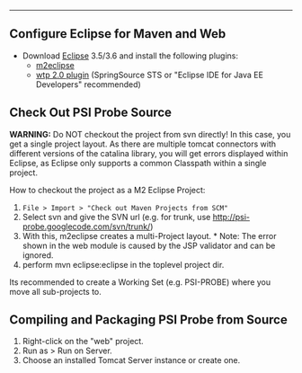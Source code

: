 
---


## Configure Eclipse for Maven and Web ##
  * Download [Eclipse](http://www.eclipse.org/) 3.5/3.6 and install the following plugins:
    * [m2eclipse](http://m2eclipse.sonatype.org/)
    * [wtp 2.0 plugin](http://www.eclipse.org/webtools/) (SpringSource STS or "Eclipse IDE for Java EE Developers" recommended)

## Check Out PSI Probe Source ##

**WARNING:** Do NOT checkout the project from svn directly! In this case, you get a single project layout. As there are multiple tomcat connectors with different versions of the catalina library, you will get errors displayed within Eclipse, as Eclipse only supports a common Classpath within a single project.

How to checkout the project as a M2 Eclipse Project:
  1. `File > Import > "Check out Maven Projects from SCM"`
  1. Select svn and give the SVN url (e.g. for trunk, use http://psi-probe.googlecode.com/svn/trunk/)
  1. With this, m2eclipse creates a multi-Project layout.
    * Note: The error shown in the web module is caused by the JSP validator and can be ignored.
  1. perform mvn eclipse:eclipse in the toplevel project dir.

Its recommended to create a Working Set (e.g. PSI-PROBE) where you move all sub-projects to.

## Compiling and Packaging PSI Probe from Source ##
  1. Right-click on the "web" project.
  1. Run as > Run on Server.
  1. Choose an installed Tomcat Server instance or create one.
